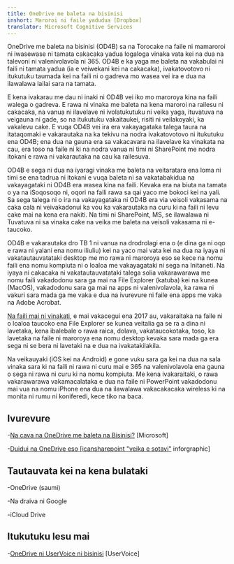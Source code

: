 ```yaml
---
title: OneDrive me baleta na bisinisi
inshort: Maroroi ni faile yadudua [Dropbox]
translator: Microsoft Cognitive Services
---
```



OneDrive me baleta na bisinisi (OD4B) sa na Torocake na faile ni mamaroroi ni iwasewase ni tamata cakacaka yadua logaloga vinaka vata kei na dua na talevoni ni valenivolavola ni 365. OD4B e ka yaga me baleta na vakabulai ni faili ni tamata yadua (ia e veiwekani kei na cakacaka), ivakatovotovo ni itukutuku taumada kei na faili ni o gadreva mo wasea vei ira e dua na ilawalawa lailai sara na tamata.

E kena ivakarau me dau ni inaki ni OD4B vei iko mo maroroya kina na faili walega o gadreva. E rawa ni vinaka me baleta na kena maroroi na railesu ni cakacaka, na vanua ni ilavelave ni ivolatukutuku ni veika yaga, ituvatuva na veigauna ni gade, so na itukutuku vakaitaukei, risiti ni veilakoyaki, ka vakalevu cake. E vuqa OD4B vei ira era vakayagataka talega taura na itataqomaki e vakarautaka na ka tekivu na nodra ivakatovotovo ni itukutuku ena OD4B; ena dua na gauna era sa vakacavara na ilavelave ka vinakata na cau, era toso na faile ni ki na nodra vanua ni timi ni SharePoint me nodra itokani e rawa ni vakarautaka na cau ka railesuva.

OD4B e sega ni dua na iyaragi vinaka me baleta na veitaratara ena loma ni timi se ena tadrua ni itokani e vuqa baleta ni sa vakatabakidua na vakayagataki ni OD4B era wasea kina na faili. Kevaka era na biuta na tamata o ya na iSoqosoqo ni, oqori na faili rawa sa qai yaco me bokoci kei na yali. Sa sega talega ni o ira na vakayagataka ni OD4B era via veisoli vakasama na caka cala ni veivakadonui ka vou ka vakarautaka na curu ki na faili ni levu cake mai na kena era nakiti. Na timi ni SharePoint, MS, se ilawalawa ni Tuvatuva ni sa vinaka cake na veika me baleta na veisoli vakasama ni e-taucoko.

OD4B e vakarautaka dro TB 1 ni vanua na drodrolagi ena o (e dina ga ni oqo e rawa ni yalani ena nomu iliuliu) kei na yaco mai vata kei na dua na iyaya ni vakatautauvatataki desktop me mo rawa ni maroroya eso se kece na nomu faili ena nomu kompiuta ni o loaloa me vakayagataki ni sega na Initaneti. Na iyaya ni cakacaka ni vakatautauvatataki talega solia vakarawarawa me nomu faili vakadodonu sara ga mai na File Explorer (katuba) kei na kunea (MacOS), vakadodonu sara ga mai na apps ni valenivolavola, ka rawa ni vakuri sara mada ga me vaka e dua na ivurevure ni faile ena apps me vaka na Adobe Acrobat. 

[Na faili mai ni vinakati](https://blogs.office.com/en-us/2017/05/11/introducing-onedrive-files-on-demand-and-additional-features-making-it-easier-to-access-and-share-files/), e mai vakacegui ena 2017 au, vakaraitaka na faile ni o loaloa taucoko ena File Explorer se kunea veitalia ga se ra a dina ni lavetaka, kena ibalebale o rawa raica, dolava, vakataucokotaka, toso, ka lavetaka na faile ni maroroya ena nomu desktop kevaka sara mada ga era sega ni se bera ni lavetaki na e dua na ivakatakilakila.

Na veikauyaki (iOS kei na Android) e gone vuku sara ga kei na dua na sala vinaka sara ki na faili ni rawa ni curu mai e 365 na valenivolavola ena gauna o sega ni rawa ni curu ki na nomu kompiuta. Me kena ivakaraitaki, o rawa vakarawarawa vakamacalataka e dua na faile ni PowerPoint vakadodonu mai vua na nomu iPhone ena dua na ilawalawa vakacakacaka wireless ki na monita ni rumu ni koniferedi, kece tiko na baca.

Ivurevure
---------

-[Na cava na OneDrive me baleta na
    Bisinisi?](https://support.office.com/en-us/article/What-is-OneDrive-for-Business-187f90af-056f-47c0-9656-cc0ddca7fdc2)
    \[Microsoft\]

-[Duidui na OneDrive eso
    \[icansharepoint "veika e sotavi"](http://icsh.pt/OneDriveTree)
    inforgraphic\]

Tautauvata kei na kena bulataki
--------------------

-OneDrive (saumi)

-Na draiva ni Google

-iCloud Drive

Itukutuku lesu mai
---------

-[OneDrive ni UserVoice ni bisinisi](https://onedrive.uservoice.com/forums/262982-onedrive/category/86090-onedrive-for-business)
    \[UserVoice\]


